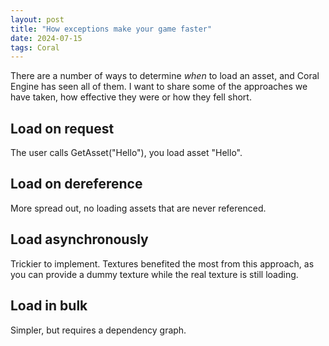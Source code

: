 ```yaml
---
layout: post
title: "How exceptions make your game faster"
date: 2024-07-15
tags: Coral
---
```




There are a number of ways to determine *when* to load an asset, and Coral Engine has seen all of them. I want to share some of the approaches we have taken, how effective they were or how they fell short.


## Load on request

The user calls GetAsset("Hello"), you load asset "Hello".

## Load on dereference

More spread out, no loading assets that are never referenced.

## Load asynchronously

Trickier to implement. Textures benefited the most from this approach, as you can provide a dummy texture while the real texture is still loading.

## Load in bulk

Simpler, but requires a dependency graph.

